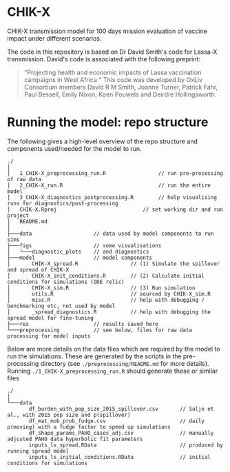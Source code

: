 # CHIK-X

CHIK-X transmission model for 100 days mission evaluation of vaccine impact under different scenarios.

The code in this repository is based on Dr David Smith's code for Lassa-X transmission. David's code is associated with the following preprint:

> "Projecting health and economic impacts of Lassa vaccination campaigns in West Africa "
This code was developed by OxLiv Consortium members David R M Smith, Joanne Turner, Patrick Fahr, Paul Bessell, Emily Nixon, Koen Pouwels and Deirdre Hollingsworth.



# Running the model: repo structure

The following gives a high-level overview of the repo structure and components used/needed for the model to run.

```
./
│
│   1_CHIK-X_preprocessing_run.R                 // run pre-processing of raw data
│   2_CHIK-X_run.R                               // run the entire model
│   3_CHIK-X_diagnostics_postprocessing.R        // help visualising runs for diagnostics/post-processing
│   CHIK-X.Rproj                            // set working dir and run project
│   README.md
│
├───data                    // data used by model components to run sims
├───figs                    // some visualisations
│   └───diagnostic_plots    // and diagnostics
├───model                   // model components
│       CHIK-X_spread.R                 // (1) Simulate the spillover and spread of CHIK-X
│       CHIK-X_init_conditions.R        // (2) Calculate initial conditions for simulations (ODE relic)
│       CHIK-X_sim.R                    // (3) Run simulation
│       utils.R                         // sourced by CHIK-X_sim.R
│       misc.R                          // help with debugging / benchmarking etc, not used by model
│       _spread_diagnostics.R           // help with debugging the spread model for fine-tuning
├───res                     // results saved here
└───preprocessing           // see below, files for raw data processing for model inputs
```


Below are more details on the data files which are required by the model to run the simulations. These are generated by the scripts in the pre-processing directory (see `./preprocessing/README.md` for more details). Running `./1_CHIK-X_preprocessing_run.R` should generate these or similar files



```
./
│
└───data
       df_burden_with_pop_size_2015_spillover.csv       // Salje et al., with 2015 pop size and p(spillover)
       df_mat_mob_prob_fudge.csv                        // daily p(moving) with a fudge factor to speed up simulations
       df_shape_params_PAHO_cases_adj.csv               // manually adjusted PAHO data hyperbolic fit parameters
       inputs_ls_spread.RData                           // produced by running spread model
       inputs_ls_initial_conditions.RData               // initial conditions for simulations
```








